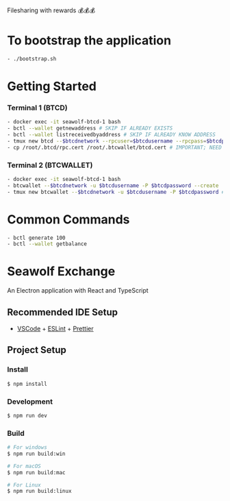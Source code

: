 Filesharing with rewards 💰💰💰

# To bootstrap the application

```bash
- ./bootstrap.sh
```

# Getting Started

### Terminal 1 (BTCD)

```bash
- docker exec -it seawolf-btcd-1 bash
- bctl --wallet getnewaddress # SKIP IF ALREADY EXISTS
- bctl --wallet listreceivedbyaddress # SKIP IF ALREADY KNOW ADDRESS
- tmux new btcd --$btcdnetwork --rpcuser=$btcdusername --rpcpass=$btcdpassword --miningaddr SV3AKDppayuuBVADVSbiAs6Nxgr7HMmfw6 # Start btcd with a mining address
- cp /root/.btcd/rpc.cert /root/.btcwallet/btcd.cert # IMPORTANT; NEED TO BE DONE BEFORE FIRST STEP IF NOT FIRST TIME
```

### Terminal 2 (BTCWALLET)

```bash
- docker exec -it seawolf-btcd-1 bash
- btcwallet --$btcdnetwork -u $btcdusername -P $btcdpassword --create  # Run this once to create a wallet; use the seed in discord
- tmux new btcwallet --$btcdnetwork -u $btcdusername -P $btcdpassword # Run this anytime u want to start the wallet
```

# Common Commands

```bash
- bctl generate 100
- bctl --wallet getbalance
```

# Seawolf Exchange

An Electron application with React and TypeScript

## Recommended IDE Setup

- [VSCode](https://code.visualstudio.com/) + [ESLint](https://marketplace.visualstudio.com/items?itemName=dbaeumer.vscode-eslint) + [Prettier](https://marketplace.visualstudio.com/items?itemName=esbenp.prettier-vscode)

## Project Setup

### Install

```bash
$ npm install
```

### Development

```bash
$ npm run dev
```

### Build

```bash
# For windows
$ npm run build:win

# For macOS
$ npm run build:mac

# For Linux
$ npm run build:linux
```
